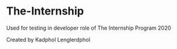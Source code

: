 # The-Internship
Used for testing in developer role of The Internship Program 2020

Created by Kadphol Lenglerdphol

